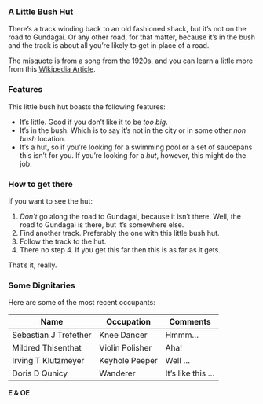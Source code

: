 ### A Little Bush Hut

There’s a track winding back to an old fashioned shack, but it’s not on the road to Gundagai. Or any other road, for that matter, because it’s in the bush and the track is about all you’re likely to get in place of a road.

The misquote is from a song from the 1920s, and you can learn a little more from this [Wikipedia Article](https://en.wikipedia.org/wiki/Along_the_Road_to_Gundagai).

### Features

This little bush hut boasts the following features:

- It’s little. Good if you don’t like it to be _too big_.
- It’s in the bush. Which is to say it’s not in the city or in some other _non bush_ location.
- It’s a hut, so if you’re looking for a swimming pool or a set of saucepans this isn’t for you. If you’re looking for a _hut_, however, this might do the job.

### How to get there

If you want to see the hut:

1. _Don’t_ go along the road to Gundagai, because it isn’t there. Well, the road to Gundagai is there, but it’s somewhere else.
3. Find another track. Preferably the one with this little bush hut.
2. Follow the track to the hut.
4. There no step 4. If you get this far then this is as far as it gets.

That’s it, really.

###	Some Dignitaries

Here are some of the most recent occupants:

| Name                  | Occupation      | Comments         |
|-----------------------|-----------------|------------------|
| Sebastian J Trefether | Knee Dancer     | Hmmm…            |
| Mildred Thisenthat    | Violin Polisher | Aha!             |
| Irving T Klutzmeyer   | Keyhole Peeper  | Well …           |
| Doris D Qunicy        | Wanderer        | It’s like this … |

__E & OE__
